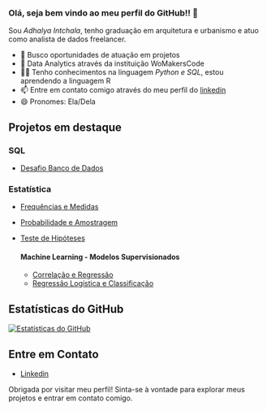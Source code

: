 ### Olá, seja bem vindo ao meu perfil do GitHub!! 👋

Sou *Adhalya Intchala*, tenho graduação em arquitetura e urbanismo e atuo como analista de dados freelancer.

- 🔭 Busco oportunidades de atuação em projetos
- 🌱 Data Analytics através da instituição WoMakersCode
- 👩‍💻 Tenho conhecimentos na linguagem *Python e SQL*, estou aprendendo a linguagem R
- 📫 Entre em contato comigo através do meu perfil do [linkedin](https://www.linkedin.com/in/adhalyaintchala/)
- 😄 Pronomes: Ela/Dela


## Projetos em destaque

### SQL
  
 - [Desafio Banco de Dados](https://github.com/adhalya/Bootcamp_Data_Analytics-WoMakersCode/tree/main/desafio-banco-de-dados)

### Estatística
  
 - [Frequências e Medidas](https://github.com/adhalya/Bootcamp_Data_Analytics-WoMakersCode/tree/main/estatistica-frequencias-medidas)
 - [Probabilidade e Amostragem](https://github.com/adhalya/Bootcamp_Data_Analytics-WoMakersCode/tree/main/estatistica_probabilidade_e_amostragem)
 - [Teste de Hipóteses](https://github.com/adhalya/Bootcamp_Data_Analytics-WoMakersCode/tree/main/estatistica-teste-hipoteses)

    #### Machine Learning - Modelos Supervisionados
     

     - [Correlação e Regressão](https://github.com/adhalya/Bootcamp_Data_Analytics-WoMakersCode/tree/main/estatistica-correlacao-e-regressao)
     - [Regressão Logística e Classificação](https://github.com/adhalya/Bootcamp_Data_Analytics-WoMakersCode/tree/main/estatistica_regressao_logistica_e_classificacao)
   
## Estatísticas do GitHub

[![Estatísticas do GitHub](https://github-readme-stats.vercel.app/api?username=adhalya&show_icons=true&theme=flag-india)](https://github.com/adhalya)


## Entre em Contato

- [Linkedin](https://www.linkedin.com/in/adhalyaintchala/)


Obrigada por visitar meu perfil! Sinta-se à vontade para explorar meus projetos e entrar em contato comigo.
